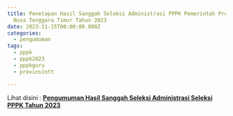 ```yaml
---
title: Penetapan Hasil Sanggah Seleksi Administrasi PPPK Pemerintah Provinsi
  Nusa Tenggara Timur Tahun 2023
date: 2023-11-15T00:00:00.000Z
categories:
  - pengumuman
tags:
  - pppk
  - pppk2023
  - pppkguru
  - provinsintt

---
```


Lihat disini : [**Pengumuman Hasil Sanggah Seleksi Administrasi Seleksi PPPK Tahun 2023**](https://bkd.nttprov.go.id/web/wp-content/uploads/2023/11/142-Pengumuman-Hasil-Sanggah-Seleksi-Administrasi-Seleksi-PPPK-Tahun-2023.pdf)
